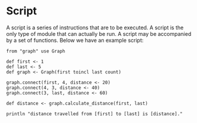 # Script

A script is a series of instructions that are to be executed. A script is the only type of module that can actually be
run. A script may be accompanied by a set of functions. Below we have an example script:

    from "graph" use Graph
    
    def first <- 1
    def last <- 5
    def graph <- Graph(first toincl last count)
    
    graph.connect(first, 4, distance <- 20)
    graph.connect(4, 3, distance <- 40)
    graph.connect(3, last, distance <- 60)

    def distance <- graph.calculate_distance(first, last)
    
    println "distance travelled from [first] to [last] is [distance]."
